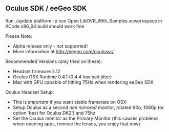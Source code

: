 Oculus SDK / eeGeo SDK
----------------------

Run ./update.platform -p osx
Open LibOVR_With_Samples.xcworkspace in XCode
x86_64 build should work fine

Please Note:

* Alpha release only - not supported!
* More information at http://eegeo.com/oculusvr/

Recommended Versions (only tried on these):

* Headset firmware 2.12
* Oculus OSX Runtime 0.4.1 (0.4.4 has bad jitter)
* Mac with GPU capable of hitting 75Hz when rendering eeGeo SDK

Oculus Headset Setup:

* This is *important* if you want stable framerate on OSX:
* Setup Oculus as a second _non mirrored_ monitor, rotated 90o, 1080p (or option 'best for Oculus DK2') and 75hz 
* Set the Oculus monitor as the Primary Monitor (this causes problems when opening apps, remove the lenses, you enjoy that now)
